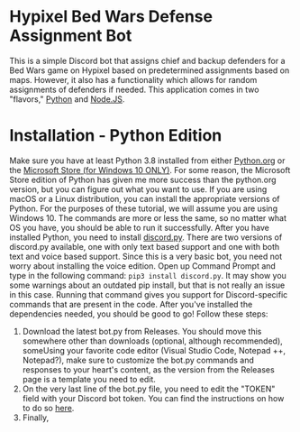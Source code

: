 # Hypixel Bed Wars Defense Assignment Bot
This is a simple Discord bot that assigns chief and backup defenders for a Bed Wars game on Hypixel based on predetermined assignments based on maps. However, it also has a functionality which allows for random assignments of defenders if needed. This application comes in two "flavors," [Python](https://www.python.org/) and [Node.JS](https://nodejs.org/en/).

# Installation - Python Edition
Make sure you have at least Python 3.8 installed from either [Python.org](https://www.python.org/downloads/) or the [Microsoft Store (for Windows 10 ONLY)](https://www.microsoft.com/en-us/p/python-38/9mssztt1n39l?activetab=pivot:overviewtab). For some reason, the Microsoft Store edition of Python has given me more success than the python.org version, but you can figure out what you want to use. If you are using macOS or a Linux distribution, you can install the appropriate versions of Python. For the purposes of these tutorial, we will assume you are using Windows 10. The commands are more or less the same, so no matter what OS you have, you should be able to run it successfully. After you have installed Python, you need to install [discord.py](https://pypi.org/project/discord.py/). There are two versions of discord.py available, one with only text based support and one with both text and voice based support. Since this is a very basic bot, you need not worry about installing the voice edition. Open up Command Prompt and type in the following command: 
`pip3 install discord.py`. It may show you some warnings about an outdated pip install, but that is not really an issue in this case. Running that command gives you support for Discord-specific commands that are present in the code. After you've installed the dependencies needed, you should be good to go! Follow these steps:

 1. Download the latest bot.py from Releases. You should move this somewhere other than downloads (optional, although recommended), someUsing your favorite code editor (Visual Studio Code, Notepad ++, Notepad?), make sure to customize the bot.py commands and responses to your heart's content, as the version from the Releases page is a template you need to edit.
 2. On the very last line of the bot.py file, you need to edit the "TOKEN" field with your Discord bot token. You can find the instructions on how to do so [here](https://discordpy.readthedocs.io/en/latest/discord.html).
 3. Finally, 
<!--stackedit_data:
eyJoaXN0b3J5IjpbLTUxMDM5MjE5LC0xNDA1ODUzODcyXX0=
-->